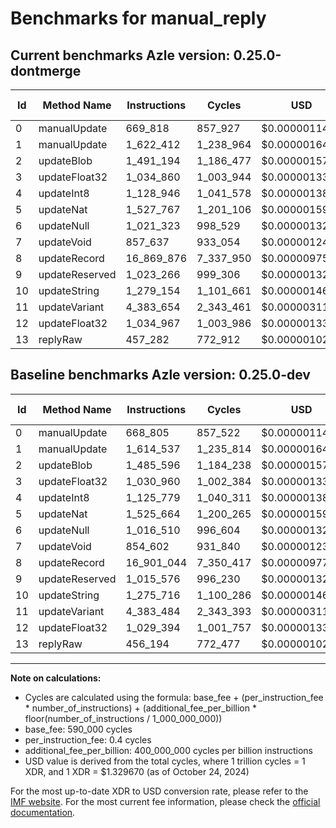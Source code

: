 # Benchmarks for manual_reply

## Current benchmarks Azle version: 0.25.0-dontmerge

| Id  | Method Name    | Instructions | Cycles    | USD           | USD/Million Calls | Change                             |
| --- | -------------- | ------------ | --------- | ------------- | ----------------- | ---------------------------------- |
| 0   | manualUpdate   | 669_818      | 857_927   | $0.0000011408 | $1.14             | <font color="red">+1_013</font>    |
| 1   | manualUpdate   | 1_622_412    | 1_238_964 | $0.0000016474 | $1.64             | <font color="red">+7_875</font>    |
| 2   | updateBlob     | 1_491_194    | 1_186_477 | $0.0000015776 | $1.57             | <font color="red">+5_598</font>    |
| 3   | updateFloat32  | 1_034_860    | 1_003_944 | $0.0000013349 | $1.33             | <font color="red">+3_900</font>    |
| 4   | updateInt8     | 1_128_946    | 1_041_578 | $0.0000013850 | $1.38             | <font color="red">+3_167</font>    |
| 5   | updateNat      | 1_527_767    | 1_201_106 | $0.0000015971 | $1.59             | <font color="red">+2_103</font>    |
| 6   | updateNull     | 1_021_323    | 998_529   | $0.0000013277 | $1.32             | <font color="red">+4_813</font>    |
| 7   | updateVoid     | 857_637      | 933_054   | $0.0000012407 | $1.24             | <font color="red">+3_035</font>    |
| 8   | updateRecord   | 16_869_876   | 7_337_950 | $0.0000097571 | $9.75             | <font color="green">-31_168</font> |
| 9   | updateReserved | 1_023_266    | 999_306   | $0.0000013287 | $1.32             | <font color="red">+7_690</font>    |
| 10  | updateString   | 1_279_154    | 1_101_661 | $0.0000014648 | $1.46             | <font color="red">+3_438</font>    |
| 11  | updateVariant  | 4_383_654    | 2_343_461 | $0.0000031160 | $3.11             | <font color="red">+170</font>      |
| 12  | updateFloat32  | 1_034_967    | 1_003_986 | $0.0000013350 | $1.33             | <font color="red">+5_573</font>    |
| 13  | replyRaw       | 457_282      | 772_912   | $0.0000010277 | $1.02             | <font color="red">+1_088</font>    |

## Baseline benchmarks Azle version: 0.25.0-dev

| Id  | Method Name    | Instructions | Cycles    | USD           | USD/Million Calls |
| --- | -------------- | ------------ | --------- | ------------- | ----------------- |
| 0   | manualUpdate   | 668_805      | 857_522   | $0.0000011402 | $1.14             |
| 1   | manualUpdate   | 1_614_537    | 1_235_814 | $0.0000016432 | $1.64             |
| 2   | updateBlob     | 1_485_596    | 1_184_238 | $0.0000015746 | $1.57             |
| 3   | updateFloat32  | 1_030_960    | 1_002_384 | $0.0000013328 | $1.33             |
| 4   | updateInt8     | 1_125_779    | 1_040_311 | $0.0000013833 | $1.38             |
| 5   | updateNat      | 1_525_664    | 1_200_265 | $0.0000015960 | $1.59             |
| 6   | updateNull     | 1_016_510    | 996_604   | $0.0000013252 | $1.32             |
| 7   | updateVoid     | 854_602      | 931_840   | $0.0000012390 | $1.23             |
| 8   | updateRecord   | 16_901_044   | 7_350_417 | $0.0000097736 | $9.77             |
| 9   | updateReserved | 1_015_576    | 996_230   | $0.0000013247 | $1.32             |
| 10  | updateString   | 1_275_716    | 1_100_286 | $0.0000014630 | $1.46             |
| 11  | updateVariant  | 4_383_484    | 2_343_393 | $0.0000031159 | $3.11             |
| 12  | updateFloat32  | 1_029_394    | 1_001_757 | $0.0000013320 | $1.33             |
| 13  | replyRaw       | 456_194      | 772_477   | $0.0000010271 | $1.02             |

---

**Note on calculations:**

- Cycles are calculated using the formula: base_fee + (per_instruction_fee \* number_of_instructions) + (additional_fee_per_billion \* floor(number_of_instructions / 1_000_000_000))
- base_fee: 590_000 cycles
- per_instruction_fee: 0.4 cycles
- additional_fee_per_billion: 400_000_000 cycles per billion instructions
- USD value is derived from the total cycles, where 1 trillion cycles = 1 XDR, and 1 XDR = $1.329670 (as of October 24, 2024)

For the most up-to-date XDR to USD conversion rate, please refer to the [IMF website](https://www.imf.org/external/np/fin/data/rms_sdrv.aspx).
For the most current fee information, please check the [official documentation](https://internetcomputer.org/docs/current/developer-docs/gas-cost#execution).
